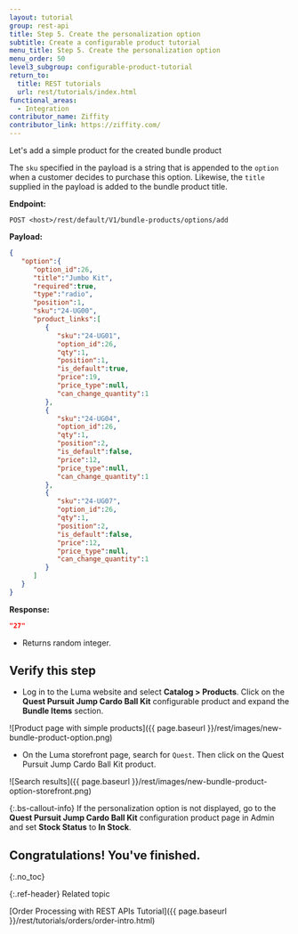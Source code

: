 ```yaml
---
layout: tutorial
group: rest-api
title: Step 5. Create the personalization option
subtitle: Create a configurable product tutorial
menu_title: Step 5. Create the personalization option
menu_order: 50
level3_subgroup: configurable-product-tutorial
return_to:
  title: REST tutorials
  url: rest/tutorials/index.html
functional_areas:
  - Integration
contributor_name: Ziffity
contributor_link: https://ziffity.com/
---
```


Let's add a simple product for the created bundle product

The `sku` specified in the payload is a string that is appended to the `option` when a customer decides to purchase this option. Likewise, the `title` supplied in the payload is added to the bundle product title.

**Endpoint:**

`POST <host>/rest/default/V1/bundle-products/options/add`

**Payload:**

```json
{
   "option":{
      "option_id":26,
      "title":"Jumbo Kit",
      "required":true,
      "type":"radio",
      "position":1,
      "sku":"24-UG00",
      "product_links":[
         {
            "sku":"24-UG01",
            "option_id":26,
            "qty":1,
            "position":1,
            "is_default":true,
            "price":19,
            "price_type":null,
            "can_change_quantity":1
         },
         {
            "sku":"24-UG04",
            "option_id":26,
            "qty":1,
            "position":2,
            "is_default":false,
            "price":12,
            "price_type":null,
            "can_change_quantity":1
         },
         {
            "sku":"24-UG07",
            "option_id":26,
            "qty":1,
            "position":2,
            "is_default":false,
            "price":12,
            "price_type":null,
            "can_change_quantity":1
         }
      ]
   }
}
```

**Response:**

```json
"27"
```

* Returns random integer.


## Verify this step

*  Log in to the Luma website and select **Catalog > Products**. Click on the **Quest Pursuit Jump Cardo Ball Kit** configurable product and expand the **Bundle Items** section.

  ![Product page with simple products]({{ page.baseurl }}/rest/images/new-bundle-product-option.png)

*  On the Luma storefront page, search for `Quest`. Then click on the Quest Pursuit Jump Cardo Ball Kit product.

  ![Search results]({{ page.baseurl }}/rest/images/new-bundle-product-option-storefront.png)

  {:.bs-callout-info}
  If the personalization option is not displayed, go to the **Quest Pursuit Jump Cardo Ball Kit** configuration product page in Admin and set  **Stock Status** to **In Stock**.

## Congratulations! You've finished.
{:.no_toc}

{:.ref-header}
Related topic

[Order Processing with REST APIs Tutorial]({{ page.baseurl }}/rest/tutorials/orders/order-intro.html)
